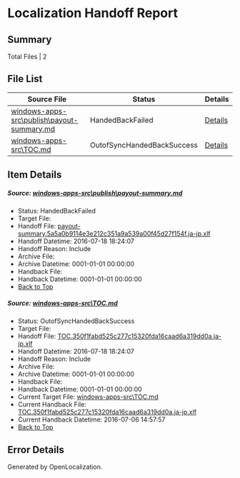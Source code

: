 # <a name='report-top'></a> Localization Handoff Report

## Summary
 Total Files | 2

## File List
 Source File | Status | Details 
 ----------- | ------ | ------- 
 [windows-apps-src\publish\payout-summary.md](https://github.com/Microsoft/windows-apps/blob/ab05e49cbb6d58ead4bea479592c95820d273550/windows-apps-src/publish/payout-summary.md) | HandedBackFailed | [Details](#48fac3fd0309a40f1c575a6888ab0c2b341152d63683)
 [windows-apps-src\TOC.md](https://github.com/Microsoft/windows-apps/blob/61d7c9843beaf333d5f7234c937bc28b20928b55/windows-apps-src/TOC.md) | OutofSyncHandedBackSuccess | [Details](#1053cb6820535361cef10310d4f259a9b1a362685308)

## Item Details
##### <a name='48fac3fd0309a40f1c575a6888ab0c2b341152d63683'></a> Source: [windows-apps-src\publish\payout-summary.md](https://github.com/Microsoft/windows-apps/blob/ab05e49cbb6d58ead4bea479592c95820d273550/windows-apps-src/publish/payout-summary.md)
* Status: HandedBackFailed
* Target File: 
* Handoff File: [payout-summary.5a5a0b9114e3e212c351a9a539a00f45d27f154f.ja-jp.xlf](https://github.com/Microsoft/WDG.handoff/blob/abfb1e331a6d1d709400719b9916d224eb8cdf07/ol-handoff/Microsoft/windows-apps.ja-jp/master/payout-summary.5a5a0b9114e3e212c351a9a539a00f45d27f154f.ja-jp.xlf)
* Handoff Datetime: 2016-07-18 18:24:07
* Handoff Reason: Include
* Archive File: 
* Archive Datetime: 0001-01-01 00:00:00
* Handback File: 
* Handback Datetime: 0001-01-01 00:00:00
* [Back to Top](#report-top)

##### <a name='1053cb6820535361cef10310d4f259a9b1a362685308'></a> Source: [windows-apps-src\TOC.md](https://github.com/Microsoft/windows-apps/blob/61d7c9843beaf333d5f7234c937bc28b20928b55/windows-apps-src/TOC.md)
* Status: OutofSyncHandedBackSuccess
* Target File: 
* Handoff File: [TOC.350f1fabd525c277c15320fda16caad6a319dd0a.ja-jp.xlf](https://github.com/Microsoft/WDG.handoff/blob/abfb1e331a6d1d709400719b9916d224eb8cdf07/ol-handoff/Microsoft/windows-apps.ja-jp/master/TOC.350f1fabd525c277c15320fda16caad6a319dd0a.ja-jp.xlf)
* Handoff Datetime: 2016-07-18 18:24:07
* Handoff Reason: Include
* Archive File: 
* Archive Datetime: 0001-01-01 00:00:00
* Handback File: 
* Handback Datetime: 0001-01-01 00:00:00
* Current Target File: [windows-apps-src\TOC.md](https://github.com/Microsoft/windows-apps.ja-jp/blob/50184089ee68f46cd2f416adf3a3994777b91210/windows-apps-src/TOC.md)
* Current Handback File: [TOC.350f1fabd525c277c15320fda16caad6a319dd0a.ja-jp.xlf](https://github.com/Microsoft/WDG.handback/blob/4b30c8e256811740592ee2bde985c1f06955abde/ol-handback/Microsoft/windows-apps.ja-jp/master/TOC.350f1fabd525c277c15320fda16caad6a319dd0a.ja-jp.xlf)
* Current Handback Datetime: 2016-07-06 14:57:57
* [Back to Top](#report-top)


## Error Details

Generated by OpenLocalization.
